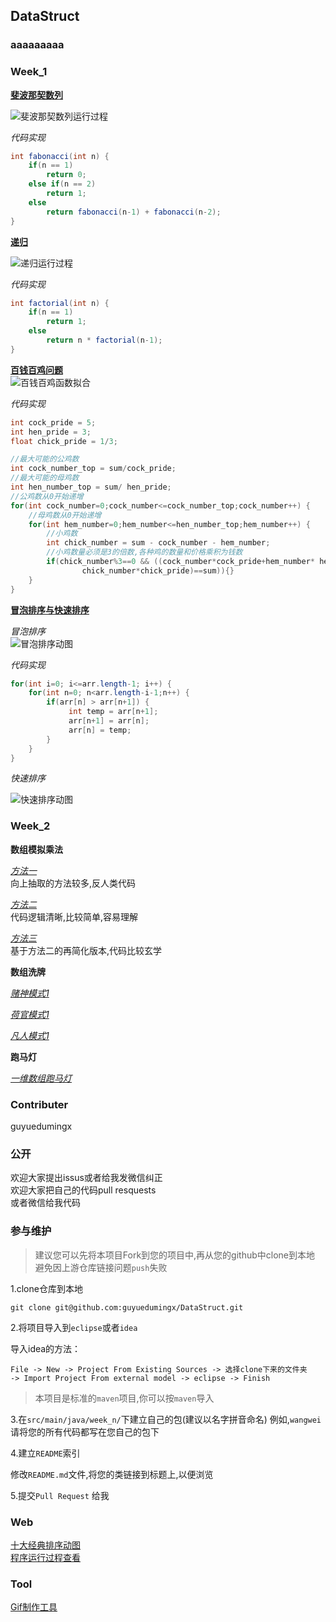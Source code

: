## DataStruct
### aaaaaaaaa
### Week_1  
[**斐波那契数列**](src/main/java/week_1/wangwei/Fabonacci.java)    

![斐波那契数列运行过程](res/image/Fabonacci.gif)  

*代码实现*  
```java  
int fabonacci(int n) {
	if(n == 1)
        return 0;
    else if(n == 2)
        return 1;
    else
        return fabonacci(n-1) + fabonacci(n-2);
}
```

[**递归**](src/main/java/week_1/wangwei/Factorial.java)  

![递归运行过程](res/image/Factorial.gif)  

*代码实现*  
```java  
int factorial(int n) {
    if(n == 1)
        return 1;
    else
        return n * factorial(n-1);
}
```

[**百钱百鸡问题**](src/main/java/week_1/wangwei/ChickAndHen.java)  
![百钱百鸡函数拟合](res/image/HensAndCock.png)  

*代码实现*  
```java  
int cock_pride = 5; 
int hen_pride = 3;
float chick_pride = 1/3;

//最大可能的公鸡数
int cock_number_top = sum/cock_pride;
//最大可能的母鸡数
int hen_number_top = sum/ hen_pride;
//公鸡数从0开始递增
for(int cock_number=0;cock_number<=cock_number_top;cock_number++) {
    //母鸡数从0开始递增
    for(int hem_number=0;hem_number<=hen_number_top;hem_number++) {
        //小鸡数
        int chick_number = sum - cock_number - hem_number;
        //小鸡数量必须是3的倍数,各种鸡的数量和价格乘积为钱数
        if(chick_number%3==0 && ((cock_number*cock_pride+hem_number* hen_pride +
                chick_number*chick_pride)==sum)){}
    }
}
```

[**冒泡排序与快速排序**](src/main/java/week_1/wangwei/BubbleSort.java)    

*冒泡排序*  
![冒泡排序动图](res/image/BubbleSort.gif)  

*代码实现*  

```java  
for(int i=0; i<=arr.length-1; i++) {
    for(int n=0; n<arr.length-i-1;n++) {
        if(arr[n] > arr[n+1]) {
             int temp = arr[n+1];
             arr[n+1] = arr[n];
             arr[n] = temp;
        }
    }
}
```  

*快速排序*  

![快速排序动图](res/image/QuickSort.gif)  


### Week_2   

**数组模拟乘法**  

[*方法一*](src/main/java/week_2/wangwei/Multiply.java)  
向上抽取的方法较多,反人类代码  

[*方法二* ](src/main/java/week_2/zhenghuanxin/BigNum.java)  
代码逻辑清晰,比较简单,容易理解  

[*方法三* ](src/main/java/week_2/wangwei/Multiply2.java)  
基于方法二的再简化版本,代码比较玄学  

**数组洗牌**    

[*赌神模式1*](src/main/java/week_2/wangwei/PlayingCard/Gambler.java)  

[*荷官模式1*](src/main/java/week_2/wangwei/PlayingCard/Croupier.java)  

[*凡人模式1*](src/main/java/week_2/wangwei/PlayingCard/Ordinary.java)

**跑马灯**  

[*一维数组跑马灯*](src/main/java/week_2/wangwei/marquee/OneDimensional.java)  


### Contributer  

guyuedumingx  

### 公开  

欢迎大家提出issus或者给我发微信纠正  
欢迎大家把自己的代码pull resquests  
或者微信给我代码  

### 参与维护  

> 建议您可以先将本项目Fork到您的项目中,再从您的github中clone到本地  
> 避免因上游仓库链接问题`push`失败  

1.clone仓库到本地  
```
git clone git@github.com:guyuedumingx/DataStruct.git
```

2.将项目导入到`eclipse`或者`idea`  

导入idea的方法：  
```
File -> New -> Project From Existing Sources -> 选择clone下来的文件夹  
-> Import Project From external model -> eclipse -> Finish  
```

> 本项目是标准的`maven`项目,你可以按`maven`导入  

3.在`src/main/java/week_n/`下建立自己的包(建议以名字拼音命名) 例如,`wangwei`  
请将您的所有代码都写在您自己的包下  

4.建立`README`索引  

修改`README.md`文件,将您的类链接到标题上,以便浏览  

5.提交`Pull Request` 给我 

### Web  

[十大经典排序动图](https://www.cnblogs.com/onepixel/articles/7674659.html)  
[程序运行过程查看](http://www.pythontutor.com/java.html#mode=edit)  

### Tool  

[Gif制作工具](https://github.com/NickeManarin/ScreenToGif/releases)  
